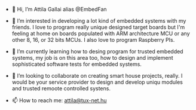 - 👋 Hi, I’m Attila Gallai alias @EmbedFan


- 👀 I’m interested in developing a lot kind of embedded systems with my friends. I love to program really unique designed target boards but I'm feeling at home on 
boards populated with ARM architecture MCU or any other 8, 16, or 32 bits MCUs. I also love to program Raspberry PIs.

- 🌱 I’m currently learning how to desing program for trusted embedded systems, my job is on this area too, how to design and implement sophisticated software tests for embedded systems.

- 💞️ I’m looking to collaborate on creating smart house projects, really. I would be your service provider to design and develop uniqu modules and trusted remoote controlled systens.

- 📫 How to reach me: attila@tux-net.hu 

<!---
EmbedFan/EmbedFan is a ✨ special ✨ repository because its `README.md` (this file) appears on your GitHub profile.
You can click the Preview link to take a look at your changes.
--->
